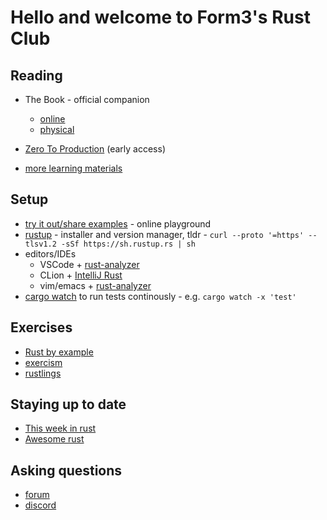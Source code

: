 # Hello and welcome to Form3's Rust Club

## Reading

* The Book - official companion
  * [online](https://doc.rust-lang.org/stable/book/)
  * [physical](https://nostarch.com/Rust2018)

* [Zero To Production](https://www.zero2prod.com/index.html?country=the%20UK&discount_code=VAT20) (early access)

* [more learning materials](https://www.rust-lang.org/learn)

## Setup

* [try it out/share examples](https://play.rust-lang.org/) - online playground
* [rustup](https://rustup.rs/) - installer and version manager, tldr - `curl --proto '=https' --tlsv1.2 -sSf https://sh.rustup.rs | sh`
* editors/IDEs
  * VSCode + [rust-analyzer](https://marketplace.visualstudio.com/items?itemName=matklad.rust-analyzer)
  * CLion + [IntelliJ Rust](https://intellij-rust.github.io/)
  * vim/emacs + [rust-analyzer](https://rust-analyzer.github.io/manual.html#installation)
* [cargo watch](https://crates.io/crates/cargo-watch) to run tests continously - e.g. `cargo watch -x 'test'`

## Exercises
* [Rust by example](https://doc.rust-lang.org/rust-by-example/)
* [exercism](https://exercism.io/my/tracks/rust)
* [rustlings](https://github.com/rust-lang/rustlings)

## Staying up to date

* [This week in rust](https://this-week-in-rust.org/)
* [Awesome rust](https://rust.libhunt.com/newsletter?f=es-top-d)

## Asking questions
* [forum](https://users.rust-lang.org/)
* [discord](https://discord.gg/rust-lang)
